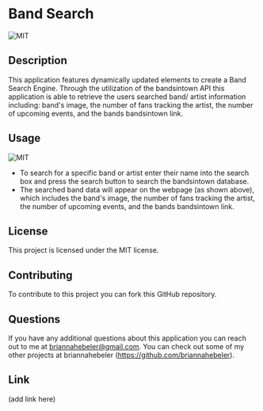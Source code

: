 # Band Search
![MIT](https://img.shields.io/badge/license-MIT-blueviolet)

## Description
This application features dynamically updated elements to create a Band Search Engine. Through the utilization of the bandsintown API this application is able to retrieve the users searched band/ artist information including: band's image, the number of fans tracking the artist, the number of upcoming events, and the bands bandsintown link.

## Usage
![MIT](./assets/images.bandSearch.png)

* To search for a specific band or artist enter their name into the search box and press the search button to search the bandsintown database.
* The searched band data will appear on the webpage (as shown above), which includes the band's image, the number of fans tracking the artist, the number of upcoming events, and the bands bandsintown link.

## License
This project is licensed under the MIT license.

## Contributing
To contribute to this project you can fork this GitHub repository.

## Questions
If you have any additional questions about this application you can reach out to me at briannahebeler@gmail.com.
You can check out some of my other projects at briannahebeler (https://github.com/briannahebeler).

## Link
(add link here)